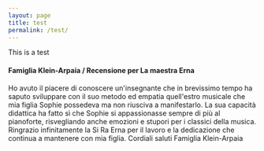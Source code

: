```yaml
---
layout: page
title: test
permalink: /test/
---
```


This is a test



#### Famiglia Klein-Arpaia / Recensione per La maestra Erna
Ho avuto il piacere di conoscere un'insegnante che in brevissimo tempo ha saputo sviluppare con il suo metodo ed empatia quell'estro musicale che mia figlia Sophie possedeva ma non riusciva a manifestarlo.
La sua capacità didattica ha fatto sì che Sophie si appassionasse sempre di più al pianoforte, risvegliando  anche emozioni e stupori per  i classici della musica. Ringrazio infinitamente la Si Ra Erna per il lavoro e la dedicazione che continua a mantenere con mia figlia.
Cordiali saluti
Famiglia Klein-Arpaia
